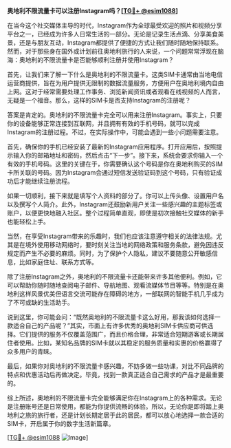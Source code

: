 **奥地利不限流量卡可以注册Instagram吗？[[TG💪+ @esim1088](https://t.me/s/esim1088)]**

在当今这个社交媒体主导的时代，Instagram作为全球最受欢迎的照片和视频分享平台之一，已经成为许多人日常生活的一部分。无论是记录生活点滴、分享美食美景，还是与朋友互动，Instagram都提供了便捷的方式让我们随时随地保持联系。然而，对于那些身在国外或计划前往奥地利旅行的人来说，一个问题常常浮现在脑海：奥地利的不限流量卡是否能够顺利注册并使用Instagram？

首先，让我们来了解一下什么是奥地利的不限流量卡。这类SIM卡通常由当地电信运营商提供，旨在为用户提供无限制的数据流量服务，方便用户在奥地利境内自由上网。这对于经常需要处理工作事务、浏览新闻资讯或者观看在线视频的人而言，无疑是一个福音。那么，这样的SIM卡是否支持Instagram的注册呢？

答案是肯定的。奥地利的不限流量卡完全可以用来注册Instagram。事实上，只要你的设备能够正常连接到互联网，并且拥有有效的手机号码，就可以完成Instagram的注册过程。不过，在实际操作中，可能会遇到一些小问题需要注意。

首先，确保你的手机已经安装了最新的Instagram应用程序。打开应用后，按照提示输入你的邮箱地址和密码，然后点击“下一步”。接下来，系统会要求你输入一个有效的手机号码。这里的关键在于，你需要确认这个号码是你在奥地利购买的SIM卡所关联的号码。因为Instagram会通过短信发送验证码到这个号码，只有验证成功后才能继续注册流程。

如果一切顺利，接下来就是填写个人资料的部分了。你可以上传头像、设置用户名以及撰写个人简介。此外，Instagram还鼓励新用户关注一些感兴趣的主题标签或账户，以便更快地融入社区。整个过程简单直观，即使是初次接触社交媒体的新手也能轻松上手。

当然，在享受Instagram带来的乐趣时，我们也应该注意遵守相关的法律法规。尤其是在境外使用移动网络时，要时刻关注当地的网络政策和服务条款，避免因违反规定而产生不必要的麻烦。同时，为了保护个人隐私，建议不要随意公开敏感信息，比如家庭住址、联系方式等。

除了注册Instagram之外，奥地利的不限流量卡还能带来许多其他便利。例如，它可以帮助你随时随地查阅电子邮件、导航地图、观看流媒体节目等等。特别是在奥地利这样风景优美但语言交流可能存在障碍的地方，一部联网的智能手机几乎成为了不可或缺的生活助手。

说到这里，你可能会问：“既然奥地利的不限流量卡这么好用，那我该如何选择一款适合自己的产品呢？”其实，市面上有许多优秀的奥地利SIM卡供应商可供选择。它们提供的服务不仅覆盖范围广，而且价格合理，非常适合短期游客或长期居住者使用。比如，某知名品牌的SIM卡就以其稳定的服务质量和实惠的价格赢得了众多用户的青睐。

最后，如果你对奥地利的不限流量卡感兴趣，不妨多做一些功课，对比不同品牌的特点和优惠活动后再做决定。毕竟，找到一款真正适合自己需求的产品才是最重要的。

综上所述，奥地利的不限流量卡完全能够满足你在Instagram上的各种需求。无论是注册账号还是日常使用，都能为你提供流畅的体验。所以，无论你是即将踏上奥地利之旅的旅行者，还是计划长期定居于此的居民，都可以放心地选择一款合适的SIM卡，开启属于你的数字生活新篇章。

[[TG💪+ @esim1088](https://t.me/s/esim1088) ![Image](https://i.postimg.cc/4NQfJmqS/Snipaste-2025-05-13-00-14-12.png)]